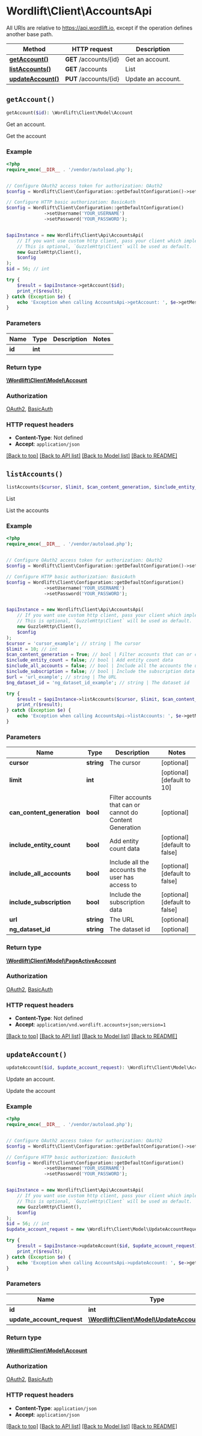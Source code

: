 # Wordlift\Client\AccountsApi

All URIs are relative to https://api.wordlift.io, except if the operation defines another base path.

| Method | HTTP request | Description |
| ------------- | ------------- | ------------- |
| [**getAccount()**](AccountsApi.md#getAccount) | **GET** /accounts/{id} | Get an account. |
| [**listAccounts()**](AccountsApi.md#listAccounts) | **GET** /accounts | List |
| [**updateAccount()**](AccountsApi.md#updateAccount) | **PUT** /accounts/{id} | Update an account. |


## `getAccount()`

```php
getAccount($id): \Wordlift\Client\Model\Account
```

Get an account.

Get the account

### Example

```php
<?php
require_once(__DIR__ . '/vendor/autoload.php');


// Configure OAuth2 access token for authorization: OAuth2
$config = Wordlift\Client\Configuration::getDefaultConfiguration()->setAccessToken('YOUR_ACCESS_TOKEN');

// Configure HTTP basic authorization: BasicAuth
$config = Wordlift\Client\Configuration::getDefaultConfiguration()
              ->setUsername('YOUR_USERNAME')
              ->setPassword('YOUR_PASSWORD');


$apiInstance = new Wordlift\Client\Api\AccountsApi(
    // If you want use custom http client, pass your client which implements `GuzzleHttp\ClientInterface`.
    // This is optional, `GuzzleHttp\Client` will be used as default.
    new GuzzleHttp\Client(),
    $config
);
$id = 56; // int

try {
    $result = $apiInstance->getAccount($id);
    print_r($result);
} catch (Exception $e) {
    echo 'Exception when calling AccountsApi->getAccount: ', $e->getMessage(), PHP_EOL;
}
```

### Parameters

| Name | Type | Description  | Notes |
| ------------- | ------------- | ------------- | ------------- |
| **id** | **int**|  | |

### Return type

[**\Wordlift\Client\Model\Account**](../Model/Account.md)

### Authorization

[OAuth2](../../README.md#OAuth2), [BasicAuth](../../README.md#BasicAuth)

### HTTP request headers

- **Content-Type**: Not defined
- **Accept**: `application/json`

[[Back to top]](#) [[Back to API list]](../../README.md#endpoints)
[[Back to Model list]](../../README.md#models)
[[Back to README]](../../README.md)

## `listAccounts()`

```php
listAccounts($cursor, $limit, $can_content_generation, $include_entity_count, $include_all_accounts, $include_subscription, $url, $ng_dataset_id): \Wordlift\Client\Model\PageActiveAccount
```

List

List the accounts

### Example

```php
<?php
require_once(__DIR__ . '/vendor/autoload.php');


// Configure OAuth2 access token for authorization: OAuth2
$config = Wordlift\Client\Configuration::getDefaultConfiguration()->setAccessToken('YOUR_ACCESS_TOKEN');

// Configure HTTP basic authorization: BasicAuth
$config = Wordlift\Client\Configuration::getDefaultConfiguration()
              ->setUsername('YOUR_USERNAME')
              ->setPassword('YOUR_PASSWORD');


$apiInstance = new Wordlift\Client\Api\AccountsApi(
    // If you want use custom http client, pass your client which implements `GuzzleHttp\ClientInterface`.
    // This is optional, `GuzzleHttp\Client` will be used as default.
    new GuzzleHttp\Client(),
    $config
);
$cursor = 'cursor_example'; // string | The cursor
$limit = 10; // int
$can_content_generation = True; // bool | Filter accounts that can or cannot do Content Generation
$include_entity_count = false; // bool | Add entity count data
$include_all_accounts = false; // bool | Include all the accounts the user has access to
$include_subscription = false; // bool | Include the subscription data
$url = 'url_example'; // string | The URL
$ng_dataset_id = 'ng_dataset_id_example'; // string | The dataset id

try {
    $result = $apiInstance->listAccounts($cursor, $limit, $can_content_generation, $include_entity_count, $include_all_accounts, $include_subscription, $url, $ng_dataset_id);
    print_r($result);
} catch (Exception $e) {
    echo 'Exception when calling AccountsApi->listAccounts: ', $e->getMessage(), PHP_EOL;
}
```

### Parameters

| Name | Type | Description  | Notes |
| ------------- | ------------- | ------------- | ------------- |
| **cursor** | **string**| The cursor | [optional] |
| **limit** | **int**|  | [optional] [default to 10] |
| **can_content_generation** | **bool**| Filter accounts that can or cannot do Content Generation | [optional] |
| **include_entity_count** | **bool**| Add entity count data | [optional] [default to false] |
| **include_all_accounts** | **bool**| Include all the accounts the user has access to | [optional] [default to false] |
| **include_subscription** | **bool**| Include the subscription data | [optional] [default to false] |
| **url** | **string**| The URL | [optional] |
| **ng_dataset_id** | **string**| The dataset id | [optional] |

### Return type

[**\Wordlift\Client\Model\PageActiveAccount**](../Model/PageActiveAccount.md)

### Authorization

[OAuth2](../../README.md#OAuth2), [BasicAuth](../../README.md#BasicAuth)

### HTTP request headers

- **Content-Type**: Not defined
- **Accept**: `application/vnd.wordlift.accounts+json;version=1`

[[Back to top]](#) [[Back to API list]](../../README.md#endpoints)
[[Back to Model list]](../../README.md#models)
[[Back to README]](../../README.md)

## `updateAccount()`

```php
updateAccount($id, $update_account_request): \Wordlift\Client\Model\Account
```

Update an account.

Update the account

### Example

```php
<?php
require_once(__DIR__ . '/vendor/autoload.php');


// Configure OAuth2 access token for authorization: OAuth2
$config = Wordlift\Client\Configuration::getDefaultConfiguration()->setAccessToken('YOUR_ACCESS_TOKEN');

// Configure HTTP basic authorization: BasicAuth
$config = Wordlift\Client\Configuration::getDefaultConfiguration()
              ->setUsername('YOUR_USERNAME')
              ->setPassword('YOUR_PASSWORD');


$apiInstance = new Wordlift\Client\Api\AccountsApi(
    // If you want use custom http client, pass your client which implements `GuzzleHttp\ClientInterface`.
    // This is optional, `GuzzleHttp\Client` will be used as default.
    new GuzzleHttp\Client(),
    $config
);
$id = 56; // int
$update_account_request = new \Wordlift\Client\Model\UpdateAccountRequest(); // \Wordlift\Client\Model\UpdateAccountRequest

try {
    $result = $apiInstance->updateAccount($id, $update_account_request);
    print_r($result);
} catch (Exception $e) {
    echo 'Exception when calling AccountsApi->updateAccount: ', $e->getMessage(), PHP_EOL;
}
```

### Parameters

| Name | Type | Description  | Notes |
| ------------- | ------------- | ------------- | ------------- |
| **id** | **int**|  | |
| **update_account_request** | [**\Wordlift\Client\Model\UpdateAccountRequest**](../Model/UpdateAccountRequest.md)|  | |

### Return type

[**\Wordlift\Client\Model\Account**](../Model/Account.md)

### Authorization

[OAuth2](../../README.md#OAuth2), [BasicAuth](../../README.md#BasicAuth)

### HTTP request headers

- **Content-Type**: `application/json`
- **Accept**: `application/json`

[[Back to top]](#) [[Back to API list]](../../README.md#endpoints)
[[Back to Model list]](../../README.md#models)
[[Back to README]](../../README.md)
